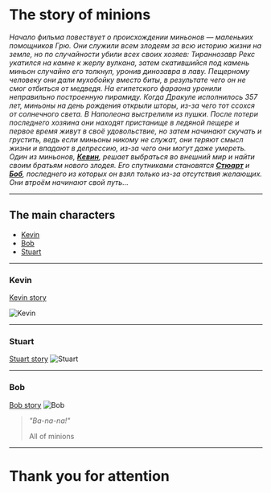 # The story of minions

*Начало фильма повествует о происхождении миньонов — маленьких помощников Грю. Они служили всем злодеям за всю историю жизни на земле, но по случайности убили всех своих хозяев: Тираннозавр Рекс укатился на камне к жерлу вулкана, затем скатившийся под камень миньон случайно его толкнул, уронив динозавра в лаву. Пещерному человеку они дали мухобойку вместо биты, в результате чего он не смог отбиться от медведя. На египетского фараона уронили неправильно построенную пирамиду. Когда Дракуле исполнилось 357 лет, миньоны на день рождения открыли шторы, из-за чего тот ссохся от солнечного света. В Наполеона выстрелили из пушки. После потери последнего хозяина они находят пристанище в ледяной пещере и первое время живут в своё удовольствие, но затем начинают скучать и грустить, ведь если миньоны никому не служат, они теряют смысл жизни и впадают в депрессию, из-за чего они могут даже умереть. Один из миньонов, **[Кевин](#kevin)**, решает выбраться во внешний мир и найти своим братьям нового злодея. Его спутниками становятся **[Стюарт](#stuart)** и **[Боб](#bob)**, последнего из которых он взял только из-за отсутствия желающих. Они втроём начинают свой путь...*

---
## The main characters
* [Kevin](#kevin)
* [Bob](#bob)
* [Stuart](#stuart)

---
### Kevin
[Kevin story](https://despicableme.fandom.com/ru/wiki/Кевин)

![Kevin](kevin.webp)

---
### Stuart

[Stuart story](https://despicableme.fandom.com/ru/wiki/Стюарт)
![Stuart](Stuart.webp)

---
### Bob

[Bob story](https://despicableme.fandom.com/ru/wiki/Боб)
![Bob](Bob.webp)

> *"Ba-na-na!"*
>
>All of minions

---
# Thank you for attention